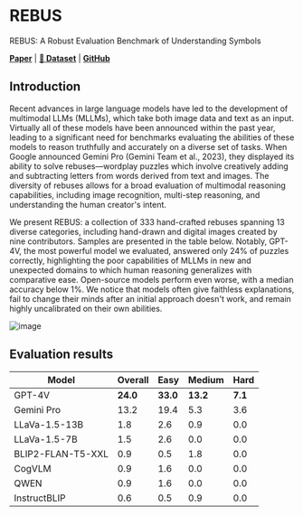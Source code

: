 # REBUS
REBUS: A Robust Evaluation Benchmark of Understanding Symbols

[**Paper**](https://arxiv.org/abs/2401.05604) | [**🤗 Dataset**](https://huggingface.co/datasets/cavendishlabs/rebus) | [**GitHub**](https://github.com/cvndsh/rebus)

## Introduction

Recent advances in large language models have led to the development of multimodal LLMs (MLLMs), which take both image data and text as an input. Virtually all of these models have been announced within the past year, leading to a significant need for benchmarks evaluating the abilities of these models to reason truthfully and accurately on a diverse set of tasks. When Google announced Gemini Pro (Gemini Team et al., 2023), they displayed its ability to solve rebuses—wordplay puzzles which involve creatively adding and subtracting letters from words derived from text and images. The diversity of rebuses allows for a broad evaluation of multimodal reasoning capabilities, including image recognition, multi-step reasoning, and understanding the human creator's intent.

We present REBUS: a collection of 333 hand-crafted rebuses spanning 13 diverse categories, including hand-drawn and digital images created by nine contributors. Samples are presented in the table below. Notably, GPT-4V, the most powerful model we evaluated, answered only 24% of puzzles correctly, highlighting the poor capabilities of MLLMs in new and unexpected domains to which human reasoning generalizes with comparative ease. Open-source models perform even worse, with a median accuracy below 1%. We notice that models often give faithless explanations, fail to change their minds after an initial approach doesn't work, and remain highly uncalibrated on their own abilities.

![image](https://github.com/cvndsh/rebus/assets/10122030/131bde1a-9a09-44cc-abc3-efe874b95b23)

## Evaluation results

| Model             | Overall       | Easy          | Medium        | Hard         |
| ----------------- | ------------- | ------------- | ------------- | ------------ |
| GPT-4V            | **24.0**      | **33.0**      | **13.2**      | **7.1**      |
| Gemini Pro        | 13.2          | 19.4          | 5.3           | 3.6          |
| LLaVa-1.5-13B     | 1.8           | 2.6           | 0.9           | 0.0          |
| LLaVa-1.5-7B      | 1.5           | 2.6           | 0.0           | 0.0          |
| BLIP2-FLAN-T5-XXL | 0.9           | 0.5           | 1.8           | 0.0          |
| CogVLM            | 0.9           | 1.6           | 0.0           | 0.0          |
| QWEN              | 0.9           | 1.6           | 0.0           | 0.0          |
| InstructBLIP      | 0.6           | 0.5           | 0.9           | 0.0          |
